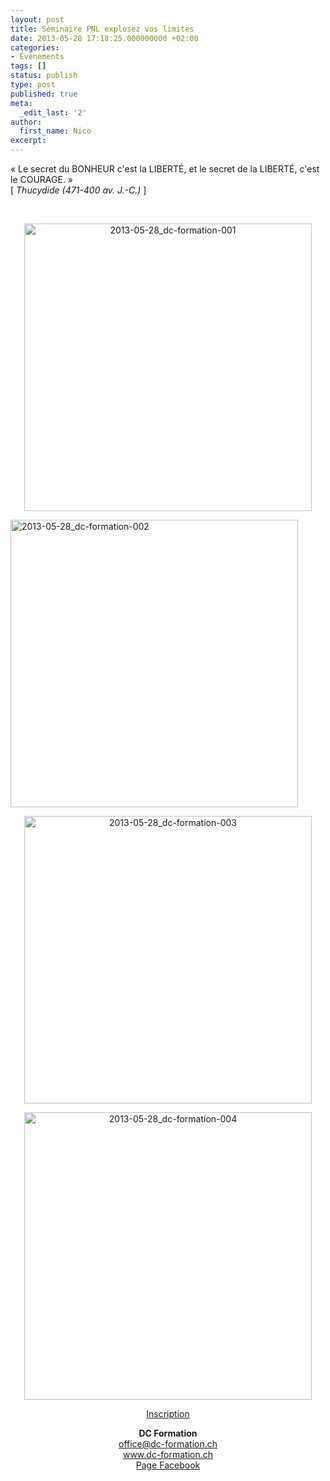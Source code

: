 ```yaml
---
layout: post
title: Séminaire PNL explosez vos limites
date: 2013-05-28 17:18:25.000000000 +02:00
categories:
- Évènements
tags: []
status: publish
type: post
published: true
meta:
  _edit_last: '2'
author:
  first_name: Nico
excerpt:
---
```

<p>« Le secret du BONHEUR c'est la LIBERTÉ, et le secret de la LIBERTÉ, c'est le COURAGE. »<br />
[ <em>Thucydide (471-400 av. J.-C.)</em> ]</p>
<p>&nbsp;</p>
<p style="text-align: center;"><a href="http://hypnodingues.org/wp-content/uploads/2013/05/2013-05-28_dc-formation-001.png"><img class="aligncenter  wp-image-2289" alt="2013-05-28_dc-formation-001" src="{{ site.url }}/assets/2013-05-28_dc-formation-001.png" width="460" /></a></p>
<p><a href="http://hypnodingues.org/wp-content/uploads/2013/05/2013-05-28_dc-formation-002.png"><img class="aligncenter size-full wp-image-2290" alt="2013-05-28_dc-formation-002" src="{{ site.url }}/assets/2013-05-28_dc-formation-002.png" width="460" /></a></p>
<p style="text-align: center;"><a href="http://hypnodingues.org/wp-content/uploads/2013/05/2013-05-28_dc-formation-003.png"><img class="aligncenter  wp-image-2291" alt="2013-05-28_dc-formation-003" src="{{ site.url }}/assets/2013-05-28_dc-formation-003.png" width="460" /></a></p>
<p style="text-align: center;"><a href="http://hypnodingues.org/wp-content/uploads/2013/05/2013-05-28_dc-formation-004.png"><img class="aligncenter  wp-image-2292" alt="2013-05-28_dc-formation-004" src="{{ site.url }}/assets/2013-05-28_dc-formation-004.png" width="460" /></a></p>
<p style="text-align: center;">
<p style="text-align: center;"><a href="http://www.dc-formation.ch/formation/pnl-explosez-vos-limites-1/index.php">Inscription</a></p>
<p style="text-align: center;">
<p style="text-align: center;"><strong>DC Formation</strong><br />
<a href="mailto:office@dc-formation.ch">office@dc-formation.ch</a><br />
<a href="http://www.dc-formation.ch">www.dc-formation.ch</a><br />
<a href="https://www.facebook.com/pages/DC-Formation/236520643159912">Page Facebook</a></p>
<p>&nbsp;</p>
